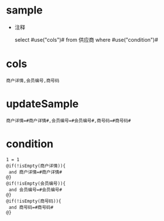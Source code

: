 sample
===
* 注释

	select #use("cols")# from 供应商  where  #use("condition")#

cols
===
	商户详情,会员编号,商号码

updateSample
===
	
	商户详情=#商户详情#,会员编号=#会员编号#,商号码=#商号码#

condition
===

	1 = 1  
	@if(!isEmpty(商户详情)){
	 and 商户详情=#商户详情#
	@}
	@if(!isEmpty(会员编号)){
	 and 会员编号=#会员编号#
	@}
	@if(!isEmpty(商号码)){
	 and 商号码=#商号码#
	@}
	
	